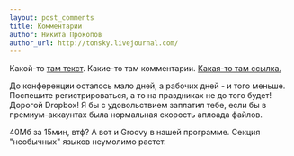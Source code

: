 ```yaml
---
layout: post_comments
title: Комментарии
author: Никита Прокопов
author_url: http://tonsky.livejournal.com/
---
```


Какой-то [там текст](http://example.me/). Какие-то там комментарии. [Какая-то там ссылка.](http://tonsky.livejournal.com/)

До конференции осталось мало дней, а рабочих дней - и того меньше. Поспешите регистрироваться, а то на праздниках не до того будет! Дорогой Dropbox! Я бы с удовольствием заплатил тебе, если бы в премиум-аккаунтах была нормальная скорость аплоада файлов.  

40Мб за 15мин, втф? А вот и Groovy в нашей программе. Секция "необычных" языков неумолимо растет.


